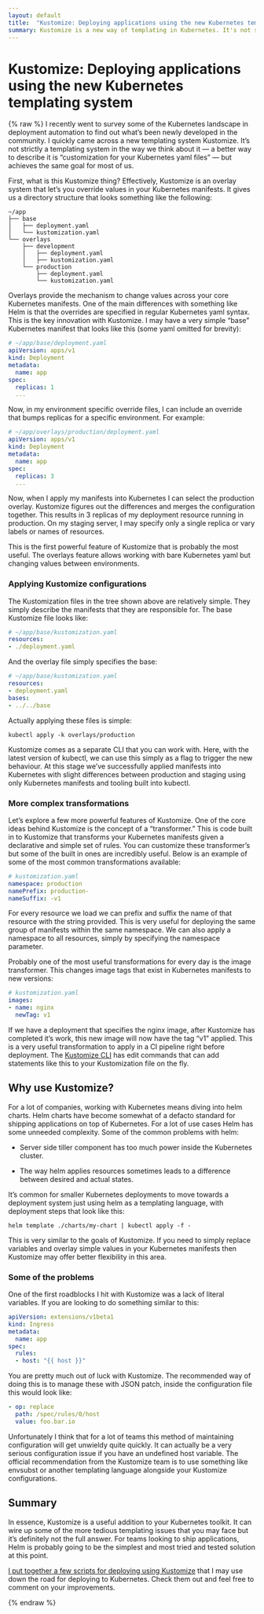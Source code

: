 ```yaml
---
layout: default
title:  "Kustomize: Deploying applications using the new Kubernetes templating system"
summary: Kustomize is a new way of templating in Kubernetes. It's not strictly a templating system — a better way to describe it is “customization for your Kubernetes yaml files” — but achieves the same goal for most of us. This post explores this new system.
---
```


# Kustomize: Deploying applications using the new Kubernetes templating system

{% raw %}
I recently went to survey some of the Kubernetes landscape in deployment automation to find out what’s been newly developed in the community. I quickly came across a new templating system Kustomize. It’s not strictly a templating system in the way we think about it — a better way to describe it is “customization for your Kubernetes yaml files” — but achieves the same goal for most of us.

First, what is this Kustomize thing? Effectively, Kustomize is an overlay system that let’s you override values in your Kubernetes manifests. It gives us a directory structure that looks something like the following:

    ~/app
    ├── base
    │   ├── deployment.yaml
    │   └── kustomization.yaml
    └── overlays
        ├── development
        │   ├── deployment.yaml
        │   ├── kustomization.yaml
        └── production
            ├── deployment.yaml
            └── kustomization.yaml

Overlays provide the mechanism to change values across your core Kubernetes manifests. One of the main differences with something like Helm is that the overrides are specified in regular Kubernetes yaml syntax. This is the key innovation with Kustomize. I may have a very simple “base” Kubernetes manifest that looks like this (some yaml omitted for brevity):

```yaml
# ~/app/base/deployment.yaml
apiVersion: apps/v1
kind: Deployment
metadata:
  name: app
spec:
  replicas: 1
  ...
```

Now, in my environment specific override files, I can include an override that bumps replicas for a specific environment. For example:

```yaml
# ~/app/overlays/production/deployment.yaml
apiVersion: apps/v1
kind: Deployment
metadata:
  name: app
spec:
  replicas: 3
  ...
```

Now, when I apply my manifests into Kubernetes I can select the production overlay. Kustomize figures out the differences and merges the configuration together. This results in 3 replicas of my deployment resource running in production. On my staging server, I may specify only a single replica or vary labels or names of resources.

This is the first powerful feature of Kustomize that is probably the most useful. The overlays feature allows working with bare Kubernetes yaml but changing values between environments.

### Applying Kustomize configurations

The Kustomization files in the tree shown above are relatively simple. They simply describe the manifests that they are responsible for. The base Kustomize file looks like:

```yaml
# ~/app/base/kustomization.yaml
resources:
- ./deployment.yaml
```

And the overlay file simply specifies the base:

```yaml
# ~/app/base/kustomization.yaml
resources:
- deployment.yaml
bases:
- ../../base
```

Actually applying these files is simple:

    kubectl apply -k overlays/production

Kustomize comes as a separate CLI that you can work with. Here, with the latest version of kubectl, we can use this simply as a flag to trigger the new behaviour. At this stage we’ve successfully applied manifests into Kubernetes with slight differences between production and staging using only Kubernetes manifests and tooling built into kubectl.

### More complex transformations

Let’s explore a few more powerful features of Kustomize. One of the core ideas behind Kustomize is the concept of a “transformer.” This is code built in to Kustomize that transforms your Kubernetes manifests given a declarative and simple set of rules. You can customize these transformer’s but some of the built in ones are incredibly useful. Below is an example of some of the most common transformations available:

```yaml
# kustomization.yaml
namespace: production
namePrefix: production-
nameSuffix: -v1
```

For every resource we load we can prefix and suffix the name of that resource with the string provided. This is very useful for deploying the same group of manifests within the same namespace. We can also apply a namespace to all resources, simply by specifying the namespace parameter.

Probably one of the most useful transformations for every day is the image transformer. This changes image tags that exist in Kubernetes manifests to new versions:

```yaml
# kustomization.yaml
images:
- name: nginx
  newTag: v1
```

If we have a deployment that specifies the nginx image, after Kustomize has completed it’s work, this new image will now have the tag “v1” applied. This is a very useful transformation to apply in a CI pipeline right before deployment. The [Kustomize CLI](https://github.com/kubernetes-sigs/kustomize) has edit commands that can add statements like this to your Kustomization file on the fly.

## Why use Kustomize?

For a lot of companies, working with Kubernetes means diving into helm charts. Helm charts have become somewhat of a defacto standard for shipping applications on top of Kubernetes. For a lot of use cases Helm has some unneeded complexity. Some of the common problems with helm:

* Server side tiller component has too much power inside the Kubernetes cluster.

* The way helm applies resources sometimes leads to a difference between desired and actual states.

It’s common for smaller Kubernetes deployments to move towards a deployment system just using helm as a templating language, with deployment steps that look like this:

    helm template ./charts/my-chart | kubectl apply -f -

This is very similar to the goals of Kustomize. If you need to simply replace variables and overlay simple values in your Kubernetes manifests then Kustomize may offer better flexibility in this area.

### Some of the problems

One of the first roadblocks I hit with Kustomize was a lack of literal variables. If you are looking to do something similar to this:

```yaml
apiVersion: extensions/v1beta1
kind: Ingress
metadata:
  name: app
spec:
  rules:
  - host: "{{ host }}"
```

You are pretty much out of luck with Kustomize. The recommended way of doing this is to manage these with JSON patch, inside the configuration file this would look like:

```yaml
- op: replace
  path: /spec/rules/0/host
  value: foo.bar.io
```

Unfortunately I think that for a lot of teams this method of maintaining configuration will get unwieldy quite quickly. It can actually be a very serious configuration issue if you have an undefined host variable. The official recommendation from the Kustomize team is to use something like envsubst or another templating language alongside your Kustomize configurations.

## Summary

In essence, Kustomize is a useful addition to your Kubernetes toolkit. It can wire up some of the more tedious templating issues that you may face but it’s definitely not the full answer. For teams looking to ship applications, Helm is probably going to be the simplest and most tried and tested solution at this point.

[I put together a few scripts for deploying using Kustomize](https://gist.github.com/colinjfw/58ec321708b761b79c0fd9c33eec8716) that I may use down the road for deploying to Kubernetes. Check them out and feel free to comment on your improvements.

{% endraw %}
